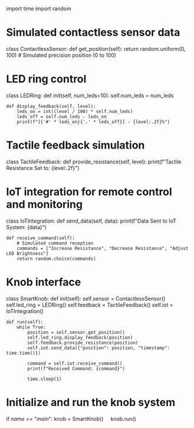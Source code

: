 import time
import random

# Simulated contactless sensor data
class ContactlessSensor:
    def get_position(self):
        return random.uniform(0, 100)  # Simulated precision position (0 to 100)

# LED ring control
class LEDRing:
    def _init_(self, num_leds=10):
        self.num_leds = num_leds

    def display_feedback(self, level):
        leds_on = int((level / 100) * self.num_leds)
        leds_off = self.num_leds - leds_on
        print(f"[{'#' * leds_on}{'.' * leds_off}] - {level:.2f}%")

# Tactile feedback simulation
class TactileFeedback:
    def provide_resistance(self, level):
        print(f"Tactile Resistance Set to: {level:.2f}")

# IoT integration for remote control and monitoring
class IoTIntegration:
    def send_data(self, data):
        print(f"Data Sent to IoT System: {data}")

    def receive_command(self):
        # Simulated command reception
        commands = ["Increase Resistance", "Decrease Resistance", "Adjust LED Brightness"]
        return random.choice(commands)

# Knob interface
class SmartKnob:
    def _init_(self):
        self.sensor = ContactlessSensor()
        self.led_ring = LEDRing()
        self.feedback = TactileFeedback()
        self.iot = IoTIntegration()

    def run(self):
        while True:
            position = self.sensor.get_position()
            self.led_ring.display_feedback(position)
            self.feedback.provide_resistance(position)
            self.iot.send_data({"position": position, "timestamp": time.time()})

            command = self.iot.receive_command()
            print(f"Received Command: {command}")

            time.sleep(1)

# Initialize and run the knob system
if _name_ == "_main_":
    knob = SmartKnob()
    knob.run()
